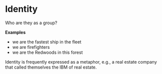 # Identity

Who are they as a group?

**Examples**

* we are the fastest ship in the fleet
* we are firefighters
* we are the Redwoods in this forest

Identity is frequently expressed as a metaphor, e.g., a real estate company that called themselves the IBM of real estate.

